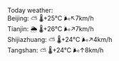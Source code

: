 Today weather:  
Beijing: ⛅️  🌡️+25°C 🌬️↖7km/h  
Tianjin: 🌦   🌡️+26°C 🌬️↗7km/h  
Shijiazhuang: ⛅️  🌡️+24°C 🌬️↗4km/h  
Tangshan: ⛅️  🌡️+24°C 🌬️↑8km/h  
